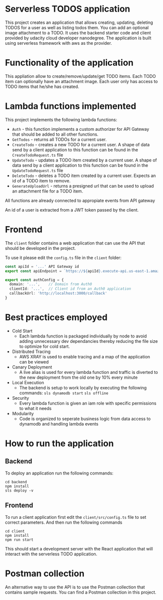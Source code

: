 # Serverless TODOS application

This project creates an application that allows creating, updating, deleting TODOS for a user as well as listing todos them. You can add an optional image attachment to a TODO. It uses the backend starter code and client provided by udacity cloud developer nanodegree. The application is built using serverless framework with aws as the provider.  

# Functionality of the application

This appliation allow to create/remove/update/get TODO items. Each TODO item can optionally have an attachment image. Each user only has access to TODO items that he/she has created. 

# Lambda functions implemented

This project implements the following lambda functions:

* `Auth` - this function implements a custom authorizer for API Gateway that should be added to all other functions.
* `GetTodos` - returns all TODOs for a current user. 
* `CreateTodo` - creates a new TODO for a current user. A shape of data send by a client application to this function can be found in the `CreateTodoRequest.ts` file
* `UpdateTodo` - updates a TODO item created by a current user. A shape of data send by a client application to this function can be found in the `UpdateTodoRequest.ts` file
* `DeleteTodo` - deletes a TODO item created by a current user. Expects an id of a TODO item to remove.
* `GenerateUploadUrl` - returns a presigned url that can be used to upload an attachment file for a TODO item. 

All functions are already connected to appropiate events from API gateway

An id of a user is extracted from a JWT token passed by the client.

# Frontend

The `client` folder contains a web application that can use the API that should be developed in the project.

To use it please edit the `config.ts` file in the `client` folder:

```ts
const apiId = '...' API Gateway id
export const apiEndpoint = `https://${apiId}.execute-api.us-east-1.amazonaws.com/dev`

export const authConfig = {
  domain: '...',    // Domain from Auth0
  clientId: '...',  // Client id from an Auth0 application
  callbackUrl: 'http://localhost:3000/callback'
}
```

# Best practices employed

* Cold Start
    - Each lambda function is packaged individually by node to avoid adding unnecessary dev dependancies thereby reducing the file size to optimize for cold start.
* Distributed Tracing
  - AWS XRAY is used to enable tracing and a map of the application can be viewed
* Canary Deployment
  - A live alias is used for every lambda function and traffic is diverted to the new deployment from the old one by 10% every minute
* Local Execution
  - The backend is setup to work locally by executing the following commands:
  `sls dynamodb start`
  `sls offline`
* Security
  - Every lambda function is given an iam role with specific permissions to what it needs
* Modularity
  - Code is organized to seperate business logic from data access to dynamodb and handling lambda events

# How to run the application

## Backend

To deploy an application run the following commands:

```
cd backend
npm install
sls deploy -v
```

## Frontend

To run a client application first edit the `client/src/config.ts` file to set correct parameters. And then run the following commands

```
cd client
npm install
npm run start
```

This should start a development server with the React application that will interact with the serverless TODO application.

# Postman collection

An alternative way to use the API is to use the Postman collection that contains sample requests. You can find a Postman collection in this project.
